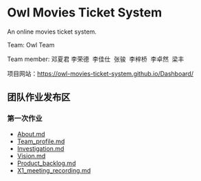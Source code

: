 # Owl Movies Ticket System

An online movies ticket system.

Team: Owl Team

Team member: 邓夏君  李荣德  李佳仕  张骏  李梓桥  李卓然  梁丰

项目网站：https://owl-movies-ticket-system.github.io/Dashboard/

## 团队作业发布区
### 第一次作业
- [About.md](01_About.md)
- [Team_profile.md](02_Team_profile.md)
- [Investigation.md](03_Investigation.md)
- [Vision.md](04_Vision.md)
- [Product_backlog.md](05_Product_backlog.md)
- [X1_meeting_recording.md](X1_meeting_recording.md)
